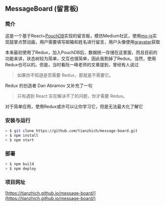 ## MessageBoard (留言板)

### 简介

这是一个基于React+[PouchDB](https://pouchdb.com/)实现的留言板，模仿Medium社区，使用[mo-js](http://mojs.io/)实现鼓掌点赞动画，用户需要填写邮箱和姓名进行留言，用户头像使用[gravatar](https://en.gravatar.com/)获取

本来最初使用了Redux，加入PouchDB后，数据统一存储在这里面，而且目前的功能来讲，状态树较为简单，交互也很简单，因此我割掉了Redux。当然，使用Redux也可以的。但是，当时看阮一峰老师的文章提到，曾经有人说过

> 如果你不知道是否需要 Redux，那就是不需要它。

Redux 的创造者 Dan Abramov 又补充了一句

> 只有遇到 React 实在解决不了的问题，你才需要 Redux。

对于简单应用，使用Redux或许可以让你学习它，但是无法最大化了解它

### 安装与运行

```bash
> $ git clone https://github.com/tianzhich/message-board.git
> $ npm install
> $ npm start
```

### 部署

```bash
> $ npm build
> $ npm deploy
```

### 项目网址

[https://tianzhich.github.io/message-board/](https://tianzhich.github.io/message-board/)

